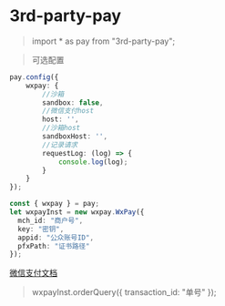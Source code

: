 # 3rd-party-pay

> import * as pay from "3rd-party-pay";

> 可选配置
```ts
pay.config({
    wxpay: {
        //沙箱
        sandbox: false,
        //微信支付host
        host: '',
        //沙箱host
        sandboxHost: '',
        //记录请求
        requestLog: (log) => {
            console.log(log);
        }
    }
});
```

```ts
const { wxpay } = pay;
let wxpayInst = new wxpay.WxPay({
  mch_id: "商户号",
  key: "密钥",
  appid: "公众账号ID",
  pfxPath: "证书路径"
});

```

[微信支付文档](https://pay.weixin.qq.com/wiki/doc/api/index.html)

> wxpayInst.orderQuery({ transaction_id: "单号" });
